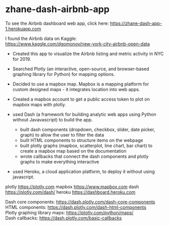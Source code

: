 # zhane-dash-airbnb-app

To see the Airbnb dashboard web app, click here: https://zhane-dash-app-1.herokuapp.com

I found the Airbnb data on Kaggle: https://www.kaggle.com/dgomonov/new-york-city-airbnb-open-data		

- Created this app to visualize the Airbnb listing and metric activity in NYC for 2019.

- Searched Plotly (an interactive, open-source, and browser-based graphing library for Python) for mapping options. 

- Decided to use a mapbox map. Mapbox is a mapping platform for custom designed maps - it integrates location into web apps.

- Created a mapbox account to get a public access token to plot on mapbox maps with plotly.		
		
- used Dash (a framework for building analytic web apps using Python without Javavascript) to build the app.
  - built dash components (dropdown, checkbox, slider, date picker, graph) to allow the user to filter the data
  - built HTML components to structure items on the webpage
  - built plotly graphs (mapbox, scatterplot, line chart, bar chart) to create a mapbox map based on the documentation		
  - wrote callbacks that connect the dash components and plotly graphs to make everything interactive
  
- used Heroku, a cloud application platform, to deploy it without using javascript. 

plotly	https://plotly.com
mapbox	https://www.mapbox.com
dash	https://plotly.com/dash/
heroku  https://dashboard.heroku.com

Dash core components: https://dash.plotly.com/dash-core-components		
HTML components: https://dash.plotly.com/dash-html-components	
Plotly graphing library maps:  https://plotly.com/python/maps/			
Dash callbacks: https://dash.plotly.com/basic-callbacks	
